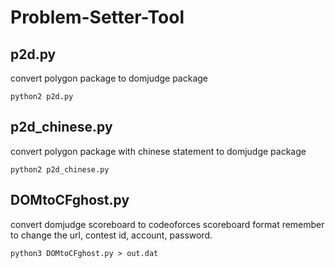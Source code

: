 # Problem-Setter-Tool

## p2d.py
convert polygon package to domjudge package

```python2 p2d.py```

## p2d_chinese.py
convert polygon package with chinese statement to domjudge package

```python2 p2d_chinese.py```

## DOMtoCFghost.py
convert domjudge scoreboard to codeoforces scoreboard format
remember to change the url, contest id, account, password.

```python3 DOMtoCFghost.py > out.dat```